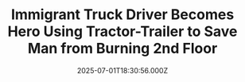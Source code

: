---
title: "Immigrant Truck Driver Becomes Hero Using Tractor-Trailer to Save Man from Burning 2nd Floor"
date: 2025-07-01T18:30:56.000Z
category: Human Kindness
externalLink: "https://www.goodnewsnetwork.org/heroic-immigrant-truck-driver-does-a-grand-job-saving-a-man-from-burning-building/"
image: ""
excerpt: "There is no shortage of people in the world who see a burning building that isn’t theirs and choose not to risk their lives to help: Tomasz Zareba is not one of those bystanders. The Dublin truck driver helped save a man from a harrowing fall when the second-story window was his only escape route—and […] The post Immigrant Truck…"
---